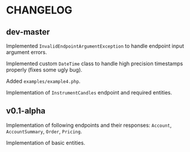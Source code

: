 # CHANGELOG

## dev-master

Implemented `InvalidEndpointArgumentException` to handle endpoint input argument errors.

Implemented custom `DateTime` class to handle high precision timestamps properly (fixes some ugly bug). 

Added `examples/example4.php`.

Implementation of `InstrumentCandles` endpoint and required entities.

## v0.1-alpha

Implementation of following endpoints and their responses: `Account`, `AccountSummary`, `Order`, `Pricing`.

Implementation of basic entities.



